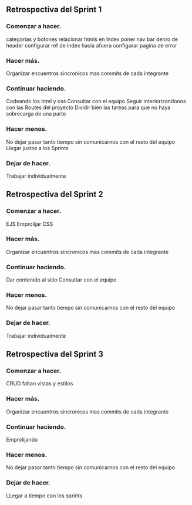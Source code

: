 ## Retrospectiva del Sprint 1

### Comenzar a hacer.
categorias y botones
relacionar htmls
en Index poner nav bar denro de header
configurar ref de index hacia afuera
configurar  pagina de error

### Hacer más.
Organizar encuentros sincronicos
mas commits de cada integrante

### Continuar haciendo.
Codeando los html y css
Consultar con el equipo
Seguir interiorizandonos con las Routes del proyecto
Dividir bien las tareas para que no haya sobrecarga de una parte

### Hacer menos.
No dejar pasar tanto tiempo sin comunicarnos con el resto del equipo
Llegar justos a los Sprints

### Dejar de hacer.
Trabajar individualmente





## Retrospectiva del Sprint 2

### Comenzar a hacer.
EJS
Emprolijar CSS

### Hacer más.
Organizar encuentros sincronicos
mas commits de cada integrante

### Continuar haciendo.
Dar contenido al sitio
Consultar con el equipo

### Hacer menos.
No dejar pasar tanto tiempo sin comunicarnos con el resto del equipo

### Dejar de hacer.
Trabajar individualmente





## Retrospectiva del Sprint 3

### Comenzar a hacer.
CRUD
faltan vistas y estilos

### Hacer más.
Organizar encuentros sincronicos
mas commits de cada integrante

### Continuar haciendo.
Emprolijando

### Hacer menos.
No dejar pasar tanto tiempo sin comunicarnos con el resto del equipo

### Dejar de hacer.
LLegar a tiempo con los sprints